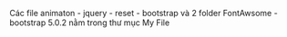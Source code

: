 Các file animaton - jquery - reset - bootstrap và 2 folder FontAwsome - bootstrap 5.0.2 nằm trong thư mục My File
